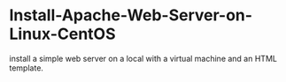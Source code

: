 # Install-Apache-Web-Server-on-Linux-CentOS #
install a simple web server on a local  with a virtual machine and an HTML template.
